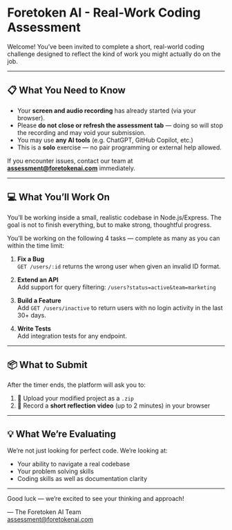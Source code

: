 # Foretoken AI - Real-Work Coding Assessment

Welcome! You’ve been invited to complete a short, real-world coding challenge designed to reflect the kind of work you might actually do on the job.

---

## 📋 What You Need to Know

- Your **screen and audio recording** has already started (via your browser).
- Please **do not close or refresh the assessment tab** — doing so will stop the recording and may void your submission.
- You may use **any AI tools** (e.g. ChatGPT, GitHub Copilot, etc.)
- This is a **solo** exercise — no pair programming or external help allowed.

If you encounter issues, contact our team at **[assessment@foretokenai.com](mailto:assessment@foretokenai.com)** immediately.

---

## 💻 What You’ll Work On

You’ll be working inside a small, realistic codebase in Node.js/Express. The goal is not to finish everything, but to make strong, thoughtful progress.

You’ll be working on the following 4 tasks — complete as many as you can within the time limit:

1. **Fix a Bug**  
   `GET /users/:id` returns the wrong user when given an invalid ID format.

2. **Extend an API**  
   Add support for query filtering: `/users?status=active&team=marketing`

3. **Build a Feature**  
   Add `GET /users/inactive` to return users with no login activity in the last 30+ days.

4. **Write Tests**  
   Add integration tests for any endpoint.

---

## 📦 What to Submit

After the timer ends, the platform will ask you to:

1. 📁 Upload your modified project as a `.zip`
2. 🎤 Record a **short reflection video** (up to 2 minutes) in your browser

---

## 💡 What We’re Evaluating

We’re not just looking for perfect code. We’re looking at:
- Your ability to navigate a real codebase
- Your problem solving skills
- Coding skills as well as documentation clarity

---

Good luck — we’re excited to see your thinking and approach!

— The Foretoken AI Team  
[assessment@foretokenai.com](mailto:assessment@foretokenai.com)
